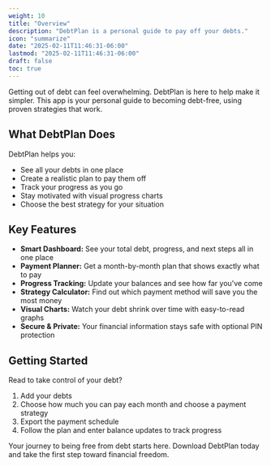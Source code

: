 ```yaml
---
weight: 10
title: "Overview"
description: "DebtPlan is a personal guide to pay off your debts."
icon: "summarize"
date: "2025-02-11T11:46:31-06:00"
lastmod: "2025-02-11T11:46:31-06:00"
draft: false
toc: true
---
```


Getting out of debt can feel overwhelming. DebtPlan is here to help make it simpler. This app is your personal guide to becoming debt-free, using proven strategies that work.

## What DebtPlan Does

DebtPlan helps you:

- See all your debts in one place
- Create a realistic plan to pay them off
- Track your progress as you go
- Stay motivated with visual progress charts
- Choose the best strategy for your situation

## Key Features

- **Smart Dashboard:** See your total debt, progress, and next steps all in one place
- **Payment Planner:** Get a month-by-month plan that shows exactly what to pay
- **Progress Tracking:** Update your balances and see how far you've come
- **Strategy Calculator:** Find out which payment method will save you the most money
- **Visual Charts:** Watch your debt shrink over time with easy-to-read graphs
- **Secure & Private:** Your financial information stays safe with optional PIN protection

## Getting Started

Read to take control of your debt?

1. Add your debts
2. Choose how much you can pay each month and choose a payment strategy
3. Export the payment schedule
4. Follow the plan and enter balance updates to track progress

Your journey to being free from debt starts here. Download DebtPlan today and take the first step toward financial freedom.